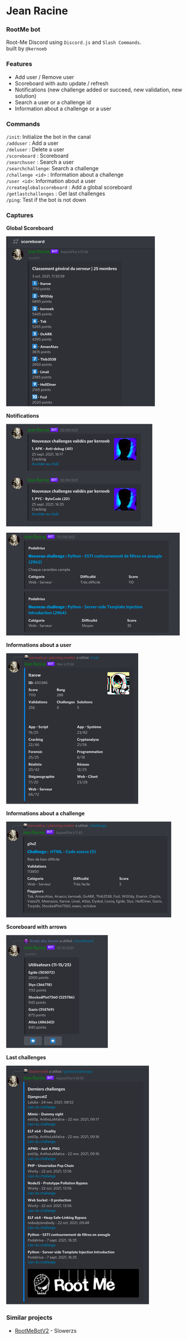# Jean Racine
### RootMe bot

Root-Me Discord using `Discord.js` and `Slash Commands`.  
built by `@kernoeb`

### Features

- Add user / Remove user
- Scoreboard with auto update / refresh
- Notifications (new challenge added or succeed, new validation, new solution)
- Search a user or a challenge id
- Information about a challenge or a user

### Commands

`/init`: Initialize the bot in the canal  
`/adduser` : Add a user  
`/deluser` : Delete a user  
`/scoreboard` : Scoreboard  
`/searchuser` : Search a user  
`/searchchallenge`: Search a challenge  
`/challenge <id>` : Information about a challenge  
`/user <id>`: Information about a user  
`/createglobalscoreboard` : Add a global scoreboard  
`/getlastchallenges` : Get last challenges  
`/ping`: Test if the bot is not down

### Captures

**Global Scoreboard**

![Global Scoreboard](images/global_scoreboard.png)

**Notifications**

![Notifications 1](images/notifications_1.png)

![Notifications 2](images/notifications_2.png)

**Informations about a user**

![User info](images/img4.png)

**Informations about a challenge**

![Challenge info](images/challenge.png)

**Scoreboard with arrows**

![Arrow scoreboard](images/arrow_scoreboard.png)

**Last challenges**

![Last challenges](images/last_challenges.png)

### Similar projects

- [RootMeBotV2](https://github.com/slowerzs/RootMeBotV2/) - Slowerzs
